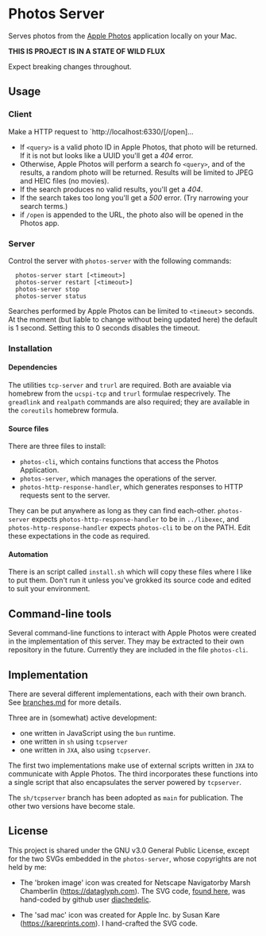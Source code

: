 # Photos Server

Serves photos from the [Apple
Photos](https://apps.apple.com/app/photos/id1584215428) application
locally on your Mac.

**THIS IS PROJECT IS IN A STATE OF WILD FLUX**

Expect breaking changes throughout.

## Usage

### Client

Make a HTTP request to `http://localhost:6330/<query>[/open]...

- If `<query>` is a valid photo ID in Apple Photos, that photo will be
  returned. If it is not but looks like a UUID you'll get a _404_ error.
- Otherwise, Apple Photos will perform a search fo `<query>`, and of the
  results, a random photo will be returned. Results will be limited to
  JPEG and HEIC files (no movies).
- If the search produces no valid results, you'll get a _404_.
- If the search takes too long you'll get a _500_ error. (Try narrowing
  your search terms.)
- if `/open` is appended to the URL, the photo also will be opened in
  the Photos app.

### Server

Control the server with `photos-server` with the following commands:

```
  photos-server start [<timeout>]
  photos-server restart [<timeout>]
  photos-server stop
  photos-server status
```

Searches performed by Apple Photos can be limited to `<timeout`>
seconds. At the moment (but liable to change without being updated here)
the default is 1 second. Setting this to 0 seconds disables the timeout.

### Installation

#### Dependencies

The utilities `tcp-server` and `trurl` are required. Both are avaiable
via homebrew from the `ucspi-tcp` and `trurl` formulae respecrively. The
`greadlink` and `realpath` commands are also required; they are
available in the `coreutils` homebrew formula.

#### Source files

There are three files to install:

- `photos-cli`, which contains functions that access the Photos
  Application.
- `photos-server`, which manages the operations of the server.
- `photos-http-response-handler`, which generates responses to HTTP
  requests sent to the server.

They can be put anywhere as long as they can find each-other.
`photos-server` expects `photos-http-response-handler` to be in
`../libexec`, and `photos-http-response-handler` expects `photos-cli` to
be on the PATH. Edit these expectations in the code as required.

#### Automation

There is an script called `install.sh` which will copy these files where
I like to put them. Don't run it unless you've grokked its source code
and edited to suit your environment.

## Command-line tools

Several command-line functions to interact with Apple Photos were
created in the implementation of this server. They may be extracted to
their own repository in the future. Currently they are included in the
file `photos-cli`.

## Implementation

There are several different implementations, each with their own branch.
See [branches.md](./VERSIONS) for more details.

Three are in (somewhat) active development:

- one written in JavaScript using the `bun` runtime.
- one written in `sh` using `tcpserver`
- one written in `JXA`, also using `tcpserver`.

The first two implementations make use of external scripts written in
`JXA` to communicate with Apple Photos. The third incorporates these
functions into a single script that also encapsulates the server powered
by `tcpserver`.

The `sh/tcpserver` branch has been adopted as `main` for publication.
The other two versions have become stale.

## License

This project is shared under the GNU v3.0 General Public License, except
for the two SVGs embedded in the `photos-server`, whose copyrights are not held
by me:

- The 'broken image' icon was created for Netscape Navigatorby Marsh
  Chamberlin (<https://dataglyph.com>). The SVG code,
  [found here](https://gist.github.com/diachedelic/cbb7fdd2271afa52435b7d4185e6a4ad),
  was hand-coded by github user
  [diachedelic](https://gist.github.com/diachedelic).

- The 'sad mac' icon was created for Apple Inc. by Susan Kare (<https://kareprints.com>).
  I hand-crafted the SVG code.
